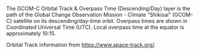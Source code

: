 The GCOM-C Orbital Track & Overpass Time (Descending/Day) layer is the path of the Global Change Observation Mission - Climate “Shikisai” (GCOM-C) satellite on its descending/day-time orbit. Overpass times are shown in Coordinated Universal Time (UTC). Local overpass time at the equator is approximately 10:15.

Orbital Track information from <https://www.space-track.org/>.
